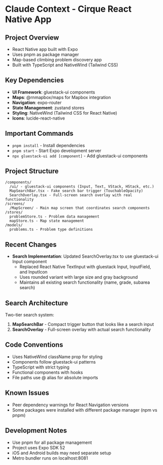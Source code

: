 # Claude Context - Cirque React Native App

## Project Overview
- React Native app built with Expo
- Uses pnpm as package manager
- Map-based climbing problem discovery app
- Built with TypeScript and NativeWind (Tailwind CSS)

## Key Dependencies
- **UI Framework**: gluestack-ui components
- **Maps**: @rnmapbox/maps for Mapbox integration
- **Navigation**: expo-router
- **State Management**: zustand stores
- **Styling**: NativeWind (Tailwind CSS for React Native)
- **Icons**: lucide-react-native

## Important Commands
- `pnpm install` - Install dependencies
- `pnpm start` - Start Expo development server
- `npx gluestack-ui add [component]` - Add gluestack-ui components

## Project Structure
```
/components/
  /ui/ - gluestack-ui components (Input, Text, VStack, HStack, etc.)
  MapSearchBar.tsx - Fake search bar trigger (TouchableOpacity)
  SearchOverlay.tsx - Full-screen search overlay with real functionality
/screens/
  /MapScreen/ - Main map screen that coordinates search components
/stores/
  problemStore.ts - Problem data management
  mapStore.ts - Map state management
/models/
  problems.ts - Problem type definitions
```

## Recent Changes
- **Search Implementation**: Updated SearchOverlay.tsx to use gluestack-ui Input component
  - Replaced React Native TextInput with gluestack Input, InputField, and InputIcon
  - Uses rounded variant with large size and gray background
  - Maintains all existing search functionality (name, grade, subarea search)
  
## Search Architecture
Two-tier search system:
1. **MapSearchBar** - Compact trigger button that looks like a search input
2. **SearchOverlay** - Full-screen overlay with actual search functionality

## Code Conventions
- Uses NativeWind className prop for styling
- Components follow gluestack-ui patterns
- TypeScript with strict typing
- Functional components with hooks
- File paths use @ alias for absolute imports

## Known Issues
- Peer dependency warnings for React Navigation versions
- Some packages were installed with different package manager (npm vs pnpm)

## Development Notes
- Use pnpm for all package management
- Project uses Expo SDK 52
- iOS and Android builds may need separate setup
- Metro bundler runs on localhost:8081